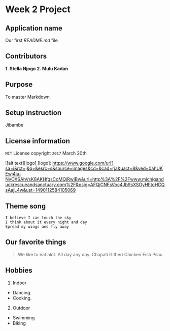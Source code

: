 Week 2 Project
=============================

## Application name
Our first *README.md* file
## Contributors
__1. Stella Njogo__
__2. Mulu Kadan__
## Purpose
To master Markdown
## Setup instruction
Jibambe
## License information
`MIT` License copyright `2017` March 20th

![alt text][logo]
[logo]:  https://www.google.com/url?sa=i&rct=j&q=&esrc=s&source=images&cd=&cad=rja&uact=8&ved=0ahUKEwj4ia-NvOXSAhVsK8AKHfgsCdMQjRwIBw&url=http%3A%2F%2Fwww.michiganduckrescueandsanctuary.com%2F&psig=AFQjCNFsVoc4Jb9sXSOyHhtoHCQsAajL4w&ust=1490112584105069
## Theme song
```I believe I can fly
I believe I can touch the sky
I think about it every night and day
Spread my wings and fly away
```

## Our favorite things
>We like to eat alot. All day any day.
>Chapati
>Githeri
>Chicken
>Fish
>Pilau

## Hobbies
1. Indoor
* Dancing.
* Cooking.

2. Outdoor
* Swimming
* Biking
